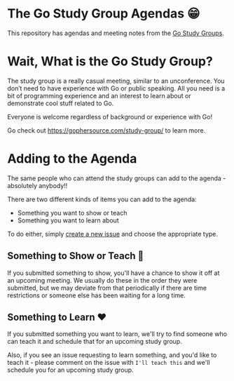 # The Go Study Group Agendas :grin:

This repository has agendas and meeting notes from the [Go Study Groups](https://gophersource.com/study-group).

# Wait, What is the Go Study Group?

The study group is a really casual meeting, similar to an unconference. You don’t need to have experience with Go or public speaking. All you need is a bit of programming experience and an interest to learn about or demonstrate cool stuff related to Go.

Everyone is welcome regardless of background or experience with Go!

Go check out https://gophersource.com/study-group/ to learn more.

# Adding to the Agenda

The same people who can attend the study groups can add to the agenda - absolutely anybody!!

There are two different kinds of items you can add to the agenda:

- Something you want to show or teach
- Something you want to learn about

To do either, simply [create a new issue](https://github.com/go-study-group/agendas/issues/new) and choose the appropriate type.

## Something to Show or Teach :tada:

If you submitted something to show, you'll have a chance to show it off at an upcoming meeting. We usually do these in the order they were submitted, but we may deviate from that periodically if there are time restrictions or someone else has been waiting for a long time.

## Something to Learn :heart:

If you submitted something you want to learn, we'll try to find someone who can teach it and schedule that for an upcoming study group.

Also, if you see an issue requesting to learn something, and you'd like to teach it - please comment on the issue with `I'll teach this` and we'll schedule you for an upcoming study group.
